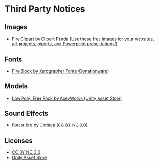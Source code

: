 Third Party Notices
===================

## Images

* [Fire Clipart by Clipart Panda (Use these free images for your websites, art projects, reports, and Powerpoint presentations!)](http://clipartpanda.com/categories/fire-flames-clipart)

## Fonts

* [Fire Block by Xerographer Fonts (Donationware)](http://dafont.com/fireblock.font)

## Models

* [Low Poly: Free Pack by AxeyWorks (Unity Asset Store)](https://www.assetstore.unity3d.com/en/content/58821)

## Sound Effects

* [Forest fire by Corsica (CC BY NC 3.0)](https://freesound.org/people/Corsica_S/sounds/253770/)

## Licenses

* [CC BY NC 3.0](https://creativecommons.org/licenses/by-nc/3.0)
* [Unity Asset Store](https://unity3d.com/legal/as_terms)
